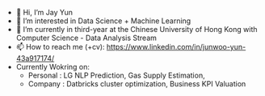 - 👋 Hi, I’m Jay Yun
- 👀 I’m interested in Data Science + Machine Learning
- 🌱 I’m currently in third-year at the Chinese University of Hong Kong with Computer Science - Data Analysis Stream
- 📫 How to reach me (+cv): https://www.linkedin.com/in/junwoo-yun-43a917174/
- Currently Wokring on: 
  - Personal : LG NLP Prediction, Gas Supply Estimation, 
  - Company : Datbricks cluster optimization, Business KPI Valuation

<!---
Jyun1998/Jyun1998 is a ✨ special ✨ repository because its `README.md` (this file) appears on your GitHub profile.
You can click the Preview link to take a look at your changes.
--->
